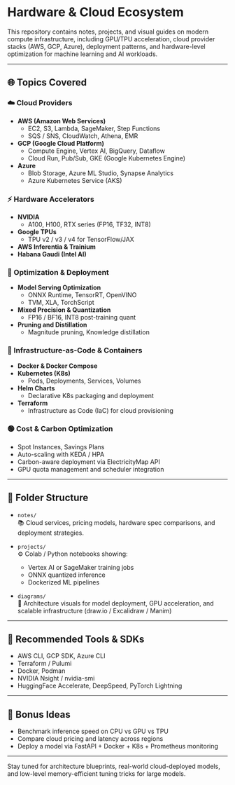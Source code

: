 # Hardware & Cloud Ecosystem

This repository contains notes, projects, and visual guides on modern compute infrastructure, including GPU/TPU acceleration, cloud provider stacks (AWS, GCP, Azure), deployment patterns, and hardware-level optimization for machine learning and AI workloads.

---

## 🌐 Topics Covered

### ☁️ Cloud Providers
- **AWS (Amazon Web Services)**
  - EC2, S3, Lambda, SageMaker, Step Functions
  - SQS / SNS, CloudWatch, Athena, EMR
- **GCP (Google Cloud Platform)**
  - Compute Engine, Vertex AI, BigQuery, Dataflow
  - Cloud Run, Pub/Sub, GKE (Google Kubernetes Engine)
- **Azure**
  - Blob Storage, Azure ML Studio, Synapse Analytics
  - Azure Kubernetes Service (AKS)

### ⚡ Hardware Accelerators
- **NVIDIA**
  - A100, H100, RTX series (FP16, TF32, INT8)
- **Google TPUs**
  - TPU v2 / v3 / v4 for TensorFlow/JAX
- **AWS Inferentia & Trainium**
- **Habana Gaudi (Intel AI)**

### 🔧 Optimization & Deployment
- **Model Serving Optimization**
  - ONNX Runtime, TensorRT, OpenVINO
  - TVM, XLA, TorchScript
- **Mixed Precision & Quantization**
  - FP16 / BF16, INT8 post-training quant
- **Pruning and Distillation**
  - Magnitude pruning, Knowledge distillation

### 🧱 Infrastructure-as-Code & Containers
- **Docker & Docker Compose**
- **Kubernetes (K8s)**
  - Pods, Deployments, Services, Volumes
- **Helm Charts**
  - Declarative K8s packaging and deployment
- **Terraform**
  - Infrastructure as Code (IaC) for cloud provisioning

### 🟢 Cost & Carbon Optimization
- Spot Instances, Savings Plans
- Auto-scaling with KEDA / HPA
- Carbon-aware deployment via ElectricityMap API
- GPU quota management and scheduler integration

---

## 📁 Folder Structure

- `notes/`  
  📚 Cloud services, pricing models, hardware spec comparisons, and deployment strategies.

- `projects/`  
  ⚙️ Colab / Python notebooks showing:
  - Vertex AI or SageMaker training jobs
  - ONNX quantized inference
  - Dockerized ML pipelines

- `diagrams/`  
  🧠 Architecture visuals for model deployment, GPU acceleration, and scalable infrastructure (draw.io / Excalidraw / Manim)

---

## 🔖 Recommended Tools & SDKs
- AWS CLI, GCP SDK, Azure CLI
- Terraform / Pulumi
- Docker, Podman
- NVIDIA Nsight / nvidia-smi
- HuggingFace Accelerate, DeepSpeed, PyTorch Lightning

---

## 🧠 Bonus Ideas
- Benchmark inference speed on CPU vs GPU vs TPU
- Compare cloud pricing and latency across regions
- Deploy a model via FastAPI + Docker + K8s + Prometheus monitoring

---

Stay tuned for architecture blueprints, real-world cloud-deployed models, and low-level memory-efficient tuning tricks for large models.

